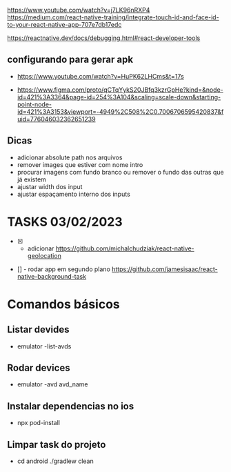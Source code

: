 https://www.youtube.com/watch?v=j7LK96nRXP4
https://medium.com/react-native-training/integrate-touch-id-and-face-id-to-your-react-native-app-707e7db17edc

https://reactnative.dev/docs/debugging.html#react-developer-tools

## configurando para gerar apk

- https://www.youtube.com/watch?v=HuPK62LHCms&t=17s

- https://www.figma.com/proto/qCTqYykS20JBfq3kzrGpHe?kind=&node-id=421%3A3364&page-id=254%3A104&scaling=scale-down&starting-point-node-id=421%3A3153&viewport=-4949%2C508%2C0.7006706595420837&fuid=776046032362651239

## Dicas

- adicionar absolute path nos arquivos
- remover images que estiver com nome intro
- procurar imagens com fundo branco ou remover o fundo das outras que já existem
- ajustar width dos input
- ajustar espaçamento interno dos inputs

# TASKS 03/02/2023

- [x] - adicionar https://github.com/michalchudziak/react-native-geolocation
- [] - rodar app em segundo plano https://github.com/jamesisaac/react-native-background-task

# Comandos básicos

## Listar devides

- emulator -list-avds

## Rodar devices

- emulator -avd avd_name

## Instalar dependencias no ios

- npx pod-install

## Limpar task do projeto

- cd android ./gradlew clean
